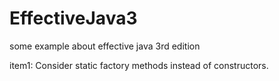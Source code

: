 # EffectiveJava3
some example about effective java 3rd edition

item1: Consider static factory methods instead of constructors.
